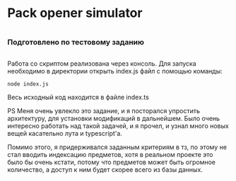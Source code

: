 # Pack opener simulator <h1> 
### Подготовлено по тестовому заданию <h2> 

Работа со скриптом реализована через консоль.
Для запуска необходимо в директории открыть index.js файл с помощью команды:

`node index.js` 

Весь исходный код находится в файле index.ts

PS Меня очень увлекло это задание, и я посторался упростить архитектуру, для установки модификаций в дальнейшем.
Было очень интересно работать над такой задачей, и я прочел, и узнал много новых вещей касательно лута и typescript'а.

Помимо этого, я придерживался заданным критериям в тз, по этому не стал вводить индексацию предметов, хотя в реальном проекте это было бы очень кстати, потому что предметов может быть огромное количество, а доступ к ним будет скорее всего из базы данных. 

